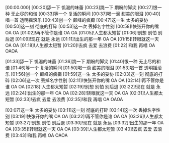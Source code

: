 [00:00.000]
[00:20]舔一下 饥渴的味蕾
[00:23]跳一下 期盼的脚尖
[00:27]恨一种 无止尽的和谐
[00:33]等一个 复活的瞬间
[00:37]喝一滴 甜美的眼泪
[00:40]唱一首 透明摇滚乐
[00:43]创一个 颠峰的疯癫
[00:47]这一生 太多的妥协
[00:50]这一刻 彻底的打碎
[00:53]这一次 丢掉名字性别
[00:58]!快张开你的嘴 OA OA
[01:02]!再不管你是谁 OA OA
[01:05]!人生都太短暂
[01:06]!别想 别怕 别后退
[01:09]!现在 就是 永远
[01:11]!出生的那一年 OA OA
[01:15]!转眼就这一天 OA OA
[01:18]!人生都太短暂
[01:20]!去疯 去爱 去浪费
[01:22]!和我 再唱 OA OAOA

[01:33]舔一下 饥渴的味蕾
[01:36]跳一下 期盼的脚尖
[01:40]恨一种 无止尽的和谐
[01:46]等一个 复活的瞬间
[01:50]喝一滴 甜美的眼泪
[01:53]唱一首 透明摇滚乐
[01:56]创一个 颠峰的疯癫
[01:59]这一生 太多的妥协
[02:03]这一刻 彻底的打碎
[02:06]这一次 丢掉名字性别
[02:11]!快张开你的嘴 OA OA
[02:14]!再不管你是谁 OA OA
[02:18]!人生都太短暂
[02:19]!别想 别怕 别后退
[02:22]!现在 就是 永远
[02:24]!出生的那一年 OA OA
[02:28]!转眼就这一天 OA OA
[02:31]!人生都太短暂
[02:33]!去疯 去爱 去浪费
[02:35]!和我 再唱 OA OAOA

[03:07]这一生 太多的妥协
[03:11]这一刻 彻底的打碎
[03:14]这一次 丢掉名字性别
[03:19]!快张开你的嘴 OA OA
[03:22]!再不管你是谁 OA OA
[03:26]!人生都太短暂
[03:27]!别想 别怕 别后退
[03:30]!现在 就是 永远
[03:32]!出生的那一年 OA OA
[03:35]!转眼就这一天 OA OA
[03:39]!人生都太短暂
[03:40]!去疯 去爱 去浪费
[03:43]!和我 再唱 OA OAOA